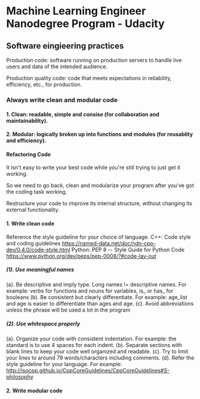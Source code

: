 # Machine Learning Engineer Nanodegree Program - Udacity

## Software eingieering practices

Production code: software running on production servers to handle live users and data of the intended audience. 

Production quality code: code that meets expectations in reliability, efficiency, etc., for production.

### Always write clean and modular code

#### 1. Clean: readable, simple and consise (for collaboration and maintainability).
#### 2. Modular: logically broken up into functions and modules (for reusablity and efficiency).

#### Refactoring Code

It isn't easy to write your best code while you're still trying to just get it working. 

So we need to go back, clean and modularize your program after you've got the coding task working. 

Restructure your code to improve its internal structure, without changing its external functionality.

#### 1. Write clean code

Reference the style guideline for your choice of language. 
C++: Code style and coding guidelines https://named-data.net/doc/ndn-cpp-dev/0.4.0/code-style.html
Python: PEP 8 -- Style Guide for Python Code https://www.python.org/dev/peps/pep-0008/?#code-lay-out

##### (1). Use meaningful names

(a). Be descriptive and imply type. Long names != descriptive names. For example: verbs for functions and nouns for variables, is_ or has_ for booleans
(b). Be consistent but clearly differentiate. For example: age_list and age is easier to differentiate than ages and age.
(c). Avoid abbreviations unless the phrase will be used a lot in the program

##### (2). Use whitespace properly
(a). Organize your code with consistent indentation. For example: the standard is to use 4 spaces for each indent.
(b). Separate sections with blank lines to keep your code well organized and readable.
(c). Try to limit your lines to around 79 words/characters including comments.
(d). Refer the style guideline for your language. For example: http://isocpp.github.io/CppCoreGuidelines/CppCoreGuidelines#S-philosophy

#### 2. Write modular code



